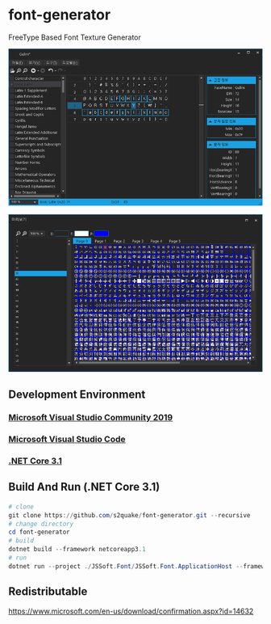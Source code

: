 # font-generator

FreeType Based Font Texture Generator

![main](./image01.png)

![preview](./image02.png)

## Development Environment

### [Microsoft Visual Studio Community 2019](https://visualstudio.microsoft.com/ko/downloads/)

### [Microsoft Visual Studio Code](https://code.visualstudio.com/)

### [.NET Core 3.1](https://dotnet.microsoft.com/download/dotnet-core/3.1)

## Build And Run (.NET Core 3.1)

```powershell
# clone
git clone https://github.com/s2quake/font-generator.git --recursive
# change directory
cd font-generator
# build
dotnet build --framework netcoreapp3.1
# run
dotnet run --project ./JSSoft.Font/JSSoft.Font.ApplicationHost --framework netcoreapp3.1
```

## Redistributable

https://www.microsoft.com/en-us/download/confirmation.aspx?id=14632